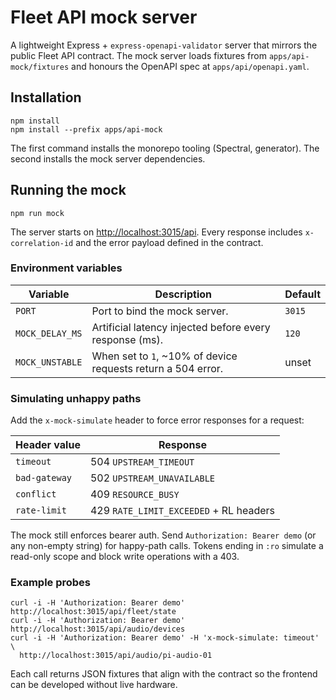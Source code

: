 # Fleet API mock server

A lightweight Express + `express-openapi-validator` server that mirrors the
public Fleet API contract. The mock server loads fixtures from
`apps/api-mock/fixtures` and honours the OpenAPI spec at `apps/api/openapi.yaml`.

## Installation

```
npm install
npm install --prefix apps/api-mock
```

The first command installs the monorepo tooling (Spectral, generator). The
second installs the mock server dependencies.

## Running the mock

```
npm run mock
```

The server starts on <http://localhost:3015/api>. Every response includes
`x-correlation-id` and the error payload defined in the contract.

### Environment variables

| Variable         | Description                                                  | Default |
| ---------------- | ------------------------------------------------------------ | ------- |
| `PORT`           | Port to bind the mock server.                                | `3015`  |
| `MOCK_DELAY_MS`  | Artificial latency injected before every response (ms).      | `120`   |
| `MOCK_UNSTABLE`  | When set to `1`, ~10% of device requests return a 504 error. | unset   |

### Simulating unhappy paths

Add the `x-mock-simulate` header to force error responses for a request:

| Header value    | Response                          |
| --------------- | --------------------------------- |
| `timeout`       | 504 `UPSTREAM_TIMEOUT`            |
| `bad-gateway`   | 502 `UPSTREAM_UNAVAILABLE`        |
| `conflict`      | 409 `RESOURCE_BUSY`               |
| `rate-limit`    | 429 `RATE_LIMIT_EXCEEDED` + RL headers |

The mock still enforces bearer auth. Send `Authorization: Bearer demo` (or any
non-empty string) for happy-path calls. Tokens ending in `:ro` simulate a
read-only scope and block write operations with a 403.

### Example probes

```
curl -i -H 'Authorization: Bearer demo' http://localhost:3015/api/fleet/state
curl -i -H 'Authorization: Bearer demo' http://localhost:3015/api/audio/devices
curl -i -H 'Authorization: Bearer demo' -H 'x-mock-simulate: timeout' \
  http://localhost:3015/api/audio/pi-audio-01
```

Each call returns JSON fixtures that align with the contract so the frontend can
be developed without live hardware.

